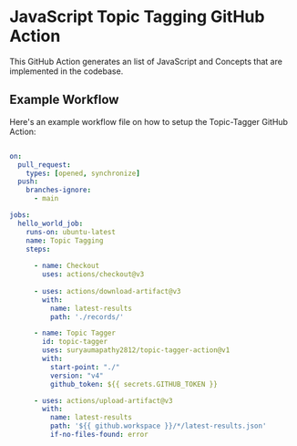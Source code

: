 # JavaScript Topic Tagging GitHub Action

This GitHub Action generates an list of JavaScript and Concepts that are implemented in the codebase.

## Example Workflow

Here's an example workflow file on how to setup the Topic-Tagger GitHub Action:

```yaml

on:
  pull_request:
    types: [opened, synchronize]
  push:
    branches-ignore:
      - main

jobs:
  hello_world_job:
    runs-on: ubuntu-latest
    name: Topic Tagging
    steps:
      
      - name: Checkout
        uses: actions/checkout@v3
      
      - uses: actions/download-artifact@v3
        with:
          name: latest-results
          path: './records/'

      - name: Topic Tagger
        id: topic-tagger
        uses: suryaumapathy2812/topic-tagger-action@v1
        with:
          start-point: "./"
          version: "v4"
          github_token: ${{ secrets.GITHUB_TOKEN }}

      - uses: actions/upload-artifact@v3
        with:
          name: latest-results
          path: '${{ github.workspace }}/*/latest-results.json'
          if-no-files-found: error

```
